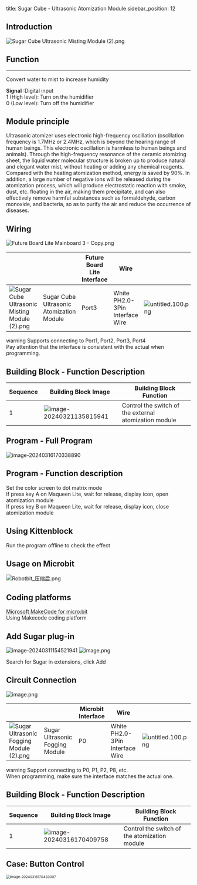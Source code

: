 title: Sugar Cube - Ultrasonic Atomization Module
sidebar_position: 12


## Introduction
![Sugar Cube Ultrasonic Misting Module (2).png](https://learn.kittenbot.cn/2024md_pic/1698301335290-bdf7a6b2-aa90-47a1-bb81-fe1ec9d079d7.png)





##   Function
---
Convert water to mist to increase humidity

**Signal**  :Digital input <br />1 (High level): Turn on the humidifier <br />0 (Low level): Turn off the humidifier



##   Module principle
Ultrasonic atomizer uses electronic high-frequency oscillation (oscillation frequency is 1.7MHz or 2.4MHz, which is beyond the hearing range of human beings. This electronic oscillation is harmless to human beings and animals). Through the high-frequency resonance of the ceramic atomizing sheet, the liquid water molecular structure is broken up to produce natural and elegant water mist, without heating or adding any chemical reagents. Compared with the heating atomization method, energy is saved by 90%. In addition, a large number of negative ions will be released during the atomization process, which will produce electrostatic reaction with smoke, dust, etc. floating in the air, making them precipitate, and can also effectively remove harmful substances such as formaldehyde, carbon monoxide, and bacteria, so as to purify the air and reduce the occurrence of diseases.





## Wiring
![Future Board Lite Mainboard 3 - Copy.png](https://learn.kittenbot.cn/2024md_pic/1698301468067-8b94cba4-38b1-4f23-a55a-6389a2d12512.png)

|  |  | Future Board Lite Interface | Wire |<br /> |
| --- | --- | --- | --- | --- |
| ![Sugar Cube Ultrasonic Misting Module (2).png](https://learn.kittenbot.cn/2024md_pic/1698301335290-bdf7a6b2-aa90-47a1-bb81-fe1ec9d079d7.png) | Sugar Cube Ultrasonic Atomization Module | Port3 | White PH2.0-3Pin Interface Wire | ![untitled.100.png](https://learn.kittenbot.cn/2024md_pic/1694663456622-fdd52039-7a0c-451f-96a0-feabdc797516.png) |
warning
Supports connecting to Port1, Port2, Port3, Port4<br />Pay attention that the interface is consistent with the actual when programming.



## Building Block - Function Description
| Sequence | Building Block Image | Building Block Function |
| --- | --- | --- |
| 1 | ![image-20240321135815941](https://learn.kittenbot.cn/2024md_pic/image-20240321135815941.png) | Control the switch of the external atomization module |





## Program - Full Program


![image-20240316170338890](https://learn.kittenbot.cn/2024md_pic/image-20240316170338890.png)





## Program - Function description
Set the color screen to dot matrix mode<br />
If press key A on Maqueen Lite, wait for release, display icon, open atomization module<br />
If press key B on Maqueen Lite, wait for release, display icon, close atomization module<br />



## Using Kittenblock
Run the program offline to check the effect





## Usage on Microbit
![Robotbit_压缩后.png](https://learn.kittenbot.cn/2024md_pic/1709112761000-c84282ba-fe71-45c1-8ad4-8e7f6fc4738f.png)





##   Coding platforms
[Microsoft MakeCode for micro:bit](https://makecode.microbit.org/#editor)<br />Using Makecode coding platform





## Add Sugar plug-in
![image-20240311154521941](https://learn.kittenbot.cn/2024md_pic/image-20240311154521941.png)
![image.png](https://learn.kittenbot.cn/2024md_pic/1709111641678-73b61119-c29c-4b48-add7-375ce9a15935.png)

Search for Sugar in extensions, click Add





## Circuit Connection
![image.png](https://learn.kittenbot.cn/2024md_pic/1709782879708-6dd82fbb-6e25-4404-944c-039f412a7000.png)

|  |  | Microbit Interface | Wire | <br /> |
| --- | --- | --- | --- | --- |
| ![Sugar Ultrasonic Fogging Module (2).png](https://learn.kittenbot.cn/2024md_pic/1698301335290-bdf7a6b2-aa90-47a1-bb81-fe1ec9d079d7.png) | Sugar Ultrasonic Fogging Module | P0 | White PH2.0-3Pin Interface Wire | ![untitled.100.png](https://learn.kittenbot.cn/2024md_pic/1694663456622-fdd52039-7a0c-451f-96a0-feabdc797516.png) |
warning
Support connecting to P0, P1, P2, P8, etc.<br />When programming, make sure the interface matches the actual one.


## Building Block - Function Description

| Sequence | Building Block Image                                         | Building Block Function                      |
| -------- | ------------------------------------------------------------ | -------------------------------------------- |
| 1        | ![image-20240316170409758](https://learn.kittenbot.cn/2024md_pic/image-20240316170409758.png) | Control the switch of the atomization module |



## Case: Button Control
<img src="https://learn.kittenbot.cn/2024md_pic/image-20240316170433007.png" alt="image-20240316170433007" style="zoom:67%;" />




